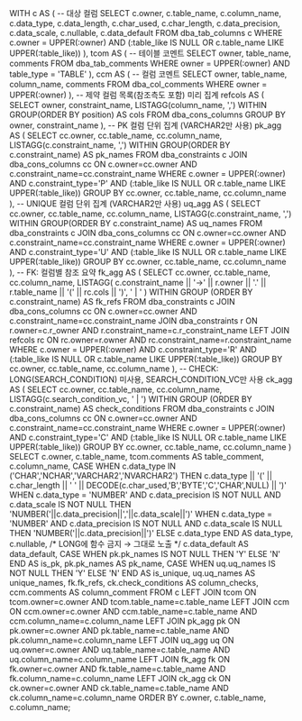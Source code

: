 WITH c AS (  -- 대상 컬럼
  SELECT c.owner, c.table_name, c.column_name,
         c.data_type, c.data_length, c.char_used, c.char_length,
         c.data_precision, c.data_scale, c.nullable, c.data_default
  FROM   dba_tab_columns c
  WHERE  c.owner = UPPER(:owner)
    AND  (:table_like IS NULL OR c.table_name LIKE UPPER(:table_like))
),
tcom AS ( -- 테이블 코멘트
  SELECT owner, table_name, comments
  FROM   dba_tab_comments
  WHERE  owner = UPPER(:owner)
    AND  table_type = 'TABLE'
),
ccm AS ( -- 컬럼 코멘트
  SELECT owner, table_name, column_name, comments
  FROM   dba_col_comments
  WHERE  owner = UPPER(:owner)
),
-- 제약 컬럼 목록(참조측도 포함) 미리 집계
refcols AS (
  SELECT owner, constraint_name,
         LISTAGG(column_name, ',') WITHIN GROUP(ORDER BY position) AS cols
  FROM   dba_cons_columns
  GROUP  BY owner, constraint_name
),
-- PK 컬럼 단위 집계 (VARCHAR2만 사용)
pk_agg AS (
  SELECT cc.owner, cc.table_name, cc.column_name,
         LISTAGG(c.constraint_name, ',') WITHIN GROUP(ORDER BY c.constraint_name) AS pk_names
  FROM   dba_constraints c
  JOIN   dba_cons_columns cc
         ON c.owner=cc.owner AND c.constraint_name=cc.constraint_name
  WHERE  c.owner = UPPER(:owner)
    AND  c.constraint_type='P'
    AND  (:table_like IS NULL OR c.table_name LIKE UPPER(:table_like))
  GROUP  BY cc.owner, cc.table_name, cc.column_name
),
-- UNIQUE 컬럼 단위 집계 (VARCHAR2만 사용)
uq_agg AS (
  SELECT cc.owner, cc.table_name, cc.column_name,
         LISTAGG(c.constraint_name, ',') WITHIN GROUP(ORDER BY c.constraint_name) AS uq_names
  FROM   dba_constraints c
  JOIN   dba_cons_columns cc
         ON c.owner=cc.owner AND c.constraint_name=cc.constraint_name
  WHERE  c.owner = UPPER(:owner)
    AND  c.constraint_type='U'
    AND  (:table_like IS NULL OR c.table_name LIKE UPPER(:table_like))
  GROUP  BY cc.owner, cc.table_name, cc.column_name
),
-- FK: 컬럼별 참조 요약
fk_agg AS (
  SELECT cc.owner, cc.table_name, cc.column_name,
         LISTAGG(
           c.constraint_name || '→' || r.owner || '.' || r.table_name ||
           '(' || rc.cols || ')', ' | '
         ) WITHIN GROUP (ORDER BY c.constraint_name) AS fk_refs
  FROM   dba_constraints c
  JOIN   dba_cons_columns cc
         ON c.owner=cc.owner AND c.constraint_name=cc.constraint_name
  JOIN   dba_constraints r
         ON r.owner=c.r_owner AND r.constraint_name=c.r_constraint_name
  LEFT   JOIN refcols rc
         ON rc.owner=r.owner AND rc.constraint_name=r.constraint_name
  WHERE  c.owner = UPPER(:owner)
    AND  c.constraint_type='R'
    AND  (:table_like IS NULL OR c.table_name LIKE UPPER(:table_like))
  GROUP  BY cc.owner, cc.table_name, cc.column_name
),
-- CHECK: LONG(SEARCH_CONDITION) 미사용, SEARCH_CONDITION_VC만 사용
ck_agg AS (
  SELECT cc.owner, cc.table_name, cc.column_name,
         LISTAGG(c.search_condition_vc, ' | ')
           WITHIN GROUP (ORDER BY c.constraint_name) AS check_conditions
  FROM   dba_constraints c
  JOIN   dba_cons_columns cc
         ON c.owner=cc.owner AND c.constraint_name=cc.constraint_name
  WHERE  c.owner = UPPER(:owner)
    AND  c.constraint_type='C'
    AND  (:table_like IS NULL OR c.table_name LIKE UPPER(:table_like))
  GROUP  BY cc.owner, cc.table_name, cc.column_name
)
SELECT
  c.owner,
  c.table_name,
  tcom.comments AS table_comment,
  c.column_name,
  CASE
    WHEN c.data_type IN ('CHAR','NCHAR','VARCHAR2','NVARCHAR2') THEN
         c.data_type || '(' || c.char_length || ' ' ||
         DECODE(c.char_used,'B','BYTE','C','CHAR',NULL) || ')'
    WHEN c.data_type = 'NUMBER' AND c.data_precision IS NOT NULL AND c.data_scale IS NOT NULL THEN
         'NUMBER('||c.data_precision||','||c.data_scale||')'
    WHEN c.data_type = 'NUMBER' AND c.data_precision IS NOT NULL AND c.data_scale IS NULL THEN
         'NUMBER('||c.data_precision||')'
    ELSE c.data_type
  END AS data_type,
  c.nullable,
  /* LONG에 함수 금지 → 그대로 노출 */
  c.data_default AS data_default,
  CASE WHEN pk.pk_names IS NOT NULL THEN 'Y' ELSE 'N' END AS is_pk,
  pk.pk_names AS pk_name,
  CASE WHEN uq.uq_names IS NOT NULL THEN 'Y' ELSE 'N' END AS is_unique,
  uq.uq_names AS unique_names,
  fk.fk_refs,
  ck.check_conditions AS column_checks,
  ccm.comments AS column_comment
FROM c
LEFT JOIN tcom   ON tcom.owner=c.owner AND tcom.table_name=c.table_name
LEFT JOIN ccm    ON ccm.owner=c.owner AND ccm.table_name=c.table_name AND ccm.column_name=c.column_name
LEFT JOIN pk_agg pk ON pk.owner=c.owner AND pk.table_name=c.table_name AND pk.column_name=c.column_name
LEFT JOIN uq_agg uq ON uq.owner=c.owner AND uq.table_name=c.table_name AND uq.column_name=c.column_name
LEFT JOIN fk_agg fk ON fk.owner=c.owner AND fk.table_name=c.table_name AND fk.column_name=c.column_name
LEFT JOIN ck_agg ck ON ck.owner=c.owner AND ck.table_name=c.table_name AND ck.column_name=c.column_name
ORDER BY c.owner, c.table_name, c.column_name;
